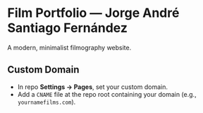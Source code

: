 
# Film Portfolio — Jorge André Santiago Fernández

A modern, minimalist filmography website.


## Custom Domain
- In repo **Settings → Pages**, set your custom domain.
- Add a `CNAME` file at the repo root containing your domain (e.g., `yournamefilms.com`).